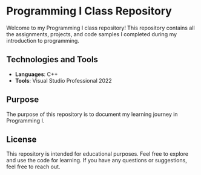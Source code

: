 # Programming I Class Repository
Welcome to my Programming I class repository! 
This repository contains all the assignments, projects, and code samples I completed during my introduction to programming.

## Technologies and Tools
- **Languages**: C++
- **Tools**: Visual Studio Professional 2022

## Purpose
The purpose of this repository is to document my learning journey in Programming I.

## License
This repository is intended for educational purposes. 
Feel free to explore and use the code for learning. 
If you have any questions or suggestions, feel free to reach out.



